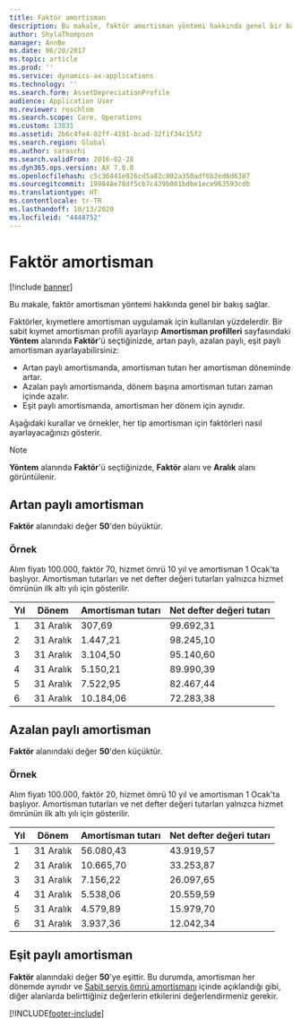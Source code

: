 ```yaml
---
title: Faktör amortisman
description: Bu makale, faktör amortisman yöntemi hakkında genel bir bakış sağlar.
author: ShylaThompson
manager: AnnBe
ms.date: 06/20/2017
ms.topic: article
ms.prod: ''
ms.service: dynamics-ax-applications
ms.technology: ''
ms.search.form: AssetDepreciationProfile
audience: Application User
ms.reviewer: roschlom
ms.search.scope: Core, Operations
ms.custom: 13831
ms.assetid: 2b6c4fe4-02ff-4191-bcad-32f1f34c15f2
ms.search.region: Global
ms.author: saraschi
ms.search.validFrom: 2016-02-28
ms.dyn365.ops.version: AX 7.0.0
ms.openlocfilehash: c5c36441e926cd5a82c802a350adf6b2ed6d6387
ms.sourcegitcommit: 199848e78df5cb7c439b001bdbe1ece963593cdb
ms.translationtype: HT
ms.contentlocale: tr-TR
ms.lasthandoff: 10/13/2020
ms.locfileid: "4448752"
---
```

# <a name="factor-depreciation"></a>Faktör amortisman

[!include [banner](../includes/banner.md)]

Bu makale, faktör amortisman yöntemi hakkında genel bir bakış sağlar.

Faktörler, kıymetlere amortisman uygulamak için kullanılan yüzdelerdir. Bir sabit kıymet amortisman profili ayarlayıp **Amortisman profilleri** sayfasındaki **Yöntem** alanında **Faktör**'ü seçtiğinizde, artan paylı, azalan paylı, eşit paylı amortisman ayarlayabilirsiniz:

-   Artan paylı amortismanda, amortisman tutarı her amortisman döneminde artar.
-   Azalan paylı amortismanda, dönem başına amortisman tutarı zaman içinde azalır.
-   Eşit paylı amortismanda, amortisman her dönem için aynıdır.

Aşağıdaki kurallar ve örnekler, her tip amortisman için faktörleri nasıl ayarlayacağınızı gösterir. 

> [!NOTE] 
> **Yöntem** alanında **Faktör**'ü seçtiğinizde, **Faktör** alanı ve **Aralık** alanı görüntülenir.

## <a name="progressive-depreciation"></a>Artan paylı amortisman
**Faktör** alanındaki değer **50**'den büyüktür.

### <a name="example"></a>Örnek

Alım fiyatı 100.000, faktör 70, hizmet ömrü 10 yıl ve amortisman 1 Ocak'ta başlıyor. Amortisman tutarları ve net defter değeri tutarları yalnızca hizmet ömrünün ilk altı yılı için gösterilir.

| Yıl | Dönem      | Amortisman tutarı | Net defter değeri tutarı |
|------|-------------|---------------------|-----------------------|
| 1    | 31 Aralık | 307,69              | 99.692,31             |
| 2    | 31 Aralık | 1.447,21            | 98.245,10             |
| 3    | 31 Aralık | 3.104,50            | 95.140,60             |
| 4    | 31 Aralık | 5.150,21            | 89.990,39             |
| 5    | 31 Aralık | 7.522,95            | 82.467,44             |
| 6    | 31 Aralık | 10.184,06           | 72.283,38             |

## <a name="digressive-depreciation"></a>Azalan paylı amortisman
**Faktör** alanındaki değer **50**'den küçüktür.

### <a name="example"></a>Örnek

Alım fiyatı 100.000, faktör 20, hizmet ömrü 10 yıl ve amortisman 1 Ocak'ta başlıyor. Amortisman tutarları ve net defter değeri tutarları yalnızca hizmet ömrünün ilk altı yılı için gösterilir.

| Yıl | Dönem      | Amortisman tutarı | Net defter değeri tutarı |
|------|-------------|---------------------|-----------------------|
| 1    | 31 Aralık | 56.080,43           | 43.919,57             |
| 2    | 31 Aralık | 10.665,70           | 33.253,87             |
| 3    | 31 Aralık | 7.156,22            | 26.097,65             |
| 4    | 31 Aralık | 5.538,06            | 20.559,59             |
| 5    | 31 Aralık | 4.579,89            | 15.979,70             |
| 6    | 31 Aralık | 3.937,36            | 12.042,34             |

## <a name="straight-line-depreciation"></a>Eşit paylı amortisman
**Faktör** alanındaki değer **50**'ye eşittir. Bu durumda, amortisman her dönemde aynıdır ve [Sabit servis ömrü amortismanı](straight-line-service-life-depreciation.md) içinde açıklandığı gibi, diğer alanlarda belirttiğiniz değerlerin etkilerini değerlendirmeniz gerekir.





[!INCLUDE[footer-include](../../includes/footer-banner.md)]